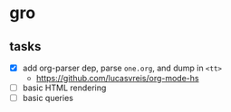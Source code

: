 # gro

## tasks

- [x] add org-parser dep, parse `one.org`, and dump in `<tt>`
  - https://github.com/lucasvreis/org-mode-hs
- [ ] basic HTML rendering
- [ ] basic queries
